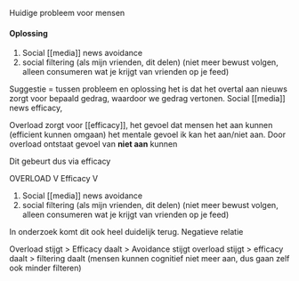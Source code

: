 Huidige probleem voor mensen


#### Oplossing
1. Social [[media]] news avoidance
2. social filtering (als mijn vrienden, dit delen) (niet meer bewust volgen, alleen consumeren wat je krijgt van vrienden op je feed)


Suggestie =
tussen probleem en oplossing 
het is dat het overtal aan nieuws zorgt voor bepaald gedrag, waardoor we gedrag vertonen.
Social [[media]] news efficacy, 

Overload zorgt voor [[efficacy]], het gevoel dat mensen het aan kunnen (efficient kunnen omgaan) het mentale gevoel ik kan het aan/niet aan.
Door overload ontstaat gevoel van **niet aan** kunnen 

Dit gebeurt dus via efficacy

OVERLOAD
V
Efficacy
V
1. Social [[media]] news avoidance
2. social filtering (als mijn vrienden, dit delen) (niet meer bewust volgen, alleen consumeren wat je krijgt van vrienden op je feed)

In onderzoek komt dit ook heel duidelijk terug.
Negatieve relatie 

Overload stijgt > Efficacy daalt > Avoidance stijgt
overload stijgt > efficacy daalt > filtering daalt (mensen kunnen cognitief niet meer aan, dus gaan zelf ook minder filteren)